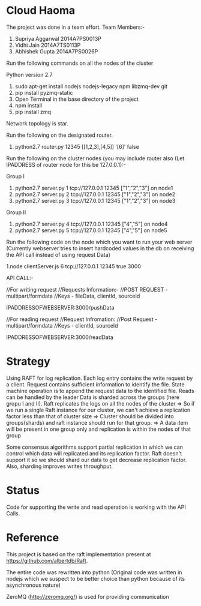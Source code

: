 # Cloud Haoma

The project was done in a team effort. Team Members:-
1. Supriya Aggarwal 2014A7PS0013P
2. Vidhi Jain 2014A7TS0113P
3. Abhishek Gupta 2014A7PS0026P

Run the following commands on all the nodes of the cluster

Python version 2.7

1. sudo apt-get install nodejs nodejs-legacy npm libzmq-dev git
2. pip install pyzmq-static
2. Open Terminal in the base directory of the project
3. npm install
4. pip install zmq


Network topology is star.

Run the following on the designated router.

1. python2.7 router.py 12345 [[1,2,3],[4,5]] '[6]' false


Run the following on the cluster nodes (you may include router also (Let IPADDRESS of router node for this be 127.0.0.1):-

Group I 
1. python2.7 server.py 1 tcp://127.0.0.1 12345 ["1","2","3"] on node1
2. python2.7 server.py 2 tcp://127.0.0.1 12345 ["1","2","3"] on node2
3. python2.7 server.py 3 tcp://127.0.0.1 12345 ["1","2","3"] on node3

Group II
1. python2.7 server.py 4 tcp://127.0.0.1 12345 ["4","5"] on node4
2. python2.7 server.py 5 tcp://127.0.0.1 12345 ["4","5"] on node5



Run the following code on the node which you want to run your web server
(Currently webserver tries to insert hardcoded values in the db on receiving
 the API call instead of using request Data)

1.node clientServer.js 6 tcp://127.0.0.1 12345 true 3000



API CALL:- 


//For writing request
//Requests Information:-
//POST REQUEST - multipart/formdata
//Keys - fileData, clientId, sourceId

IPADDRESSOFWEBSERVER:3000/pushData


//For reading request
//Request Infromation:
//Post Request - multipart/formdata
//Keys - clientId, sourceId

IPADDRESSOFWEBSERVER:3000/readData




# Strategy
Using RAFT for log replication. 
Each log entry contains the write request by a client. Request contains sufficient 
information to identify the file. State machine operation is to append the request 
data to the identified file.
Reads can be handled by the leader
Data is sharded across the groups (here gropu I and II). Raft replicates the logs on all the nodes of the cluster => So if we run a single Raft instance for our cluster, we can't achieve a replication factor less than that of cluster size => Cluster should be divided into groups(shards) and raft instance should run for that group. => A data item will be present in one group only and replication is within the nodes of that group

Some consensus algorithms support partial replication in which we can control which data will replicated and its replication factor. Raft doesn't support it so we should shard our data to get decrease replication factor. Also, sharding improves writes throughput.

# Status
Code for supporting the write and read operation is working with the API Calls.

# Reference

This project is based on the raft implementation present at https://github.com/albertdb/Raft.

The entire code was rewritten into python (Original code was written in nodejs which
we suspect to be better choice than python because of its asynchronous nature)

ZeroMQ (http://zeromq.org/) is used for providing communication

